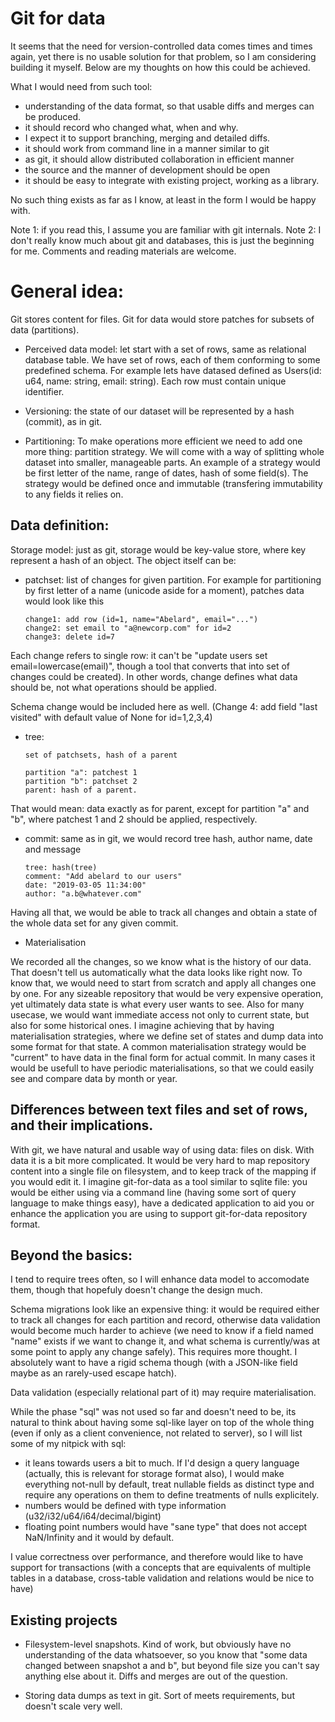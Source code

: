 # Git for data

It seems that the need for version-controlled data comes times and times again,
yet there is no usable solution for that problem, so I am considering building it myself.
Below are my thoughts on how this could be achieved.


What I would need from such tool:

- understanding of the data format, so that usable diffs and merges can be produced.
- it should record who changed what, when and why.
- I expect it to support branching, merging and detailed diffs.
- it should work from command line in a manner similar to git
- as git, it should allow distributed collaboration in efficient manner
- the source and the manner of development should be open
- it should be easy to integrate with existing project, working as a library.


No such thing exists as far as I know, at least in the form I would be happy with.

Note 1: if you read this, I assume you are familiar with git internals.
Note 2: I don't really know much about git and databases, this is just the beginning for me. Comments and reading materials are welcome.


# General idea:

Git stores content for files. Git for data would store patches for subsets of data (partitions).

* Perceived data model: let start with a set of rows, same as relational database table. We have set of rows, each of them conforming to some predefined schema. For example lets have datased defined as Users(id: u64, name: string, email: string). Each row must contain unique identifier.

* Versioning: the state of our dataset will be represented by a hash (commit), as in git.

* Partitioning: To make operations more efficient we need to add one more thing: partition strategy. We will come with a way of splitting whole dataset into smaller, manageable parts.
An example of a strategy would be first letter of the name, range of dates, hash of some field(s).
The strategy would be defined once and immutable (transfering immutability to any fields it relies on.

## Data definition:

Storage model: just as git, storage would be key-value store, where key represent a hash of an object.
The object itself can be:

* patchset: list of changes for given partition. For example for partitioning by first letter of a name (unicode aside for a moment), patches data would look like this


    ```
    change1: add row (id=1, name="Abelard", email="...")
    change2: set email to "a@newcorp.com" for id=2
    change3: delete id=7
    ```

Each change refers to single row: it can't be "update users set email=lowercase(email)", though a tool that converts that into set of changes could be created). In other words, change defines what data should be, not what operations should be applied.

Schema change would be included here as well. (Change 4: add field "last visited" with default value of None for id=1,2,3,4)

* tree:

    ```
    set of patchsets, hash of a parent

    partition "a": patchest 1
    partition "b": patchset 2
    parent: hash of a parent.
    ```

That would mean: data exactly as for parent, except for partition "a" and "b", where patchest 1 and 2 should be applied, respectively.

* commit: same as in git, we would record tree hash, author name, date and message

    ```
    tree: hash(tree)
    comment: "Add abelard to our users"
    date: "2019-03-05 11:34:00"
    author: "a.b@whatever.com"
    ```

Having all that, we would be able to track all changes and obtain a state of the whole data set for any given commit.


* Materialisation

We recorded all the changes, so we know what is the history of our data. That doesn't tell us automatically what the data looks like right now. To know that, we would need to start from scratch and apply all changes one by one. For any sizeable repository that would be very expensive operation, yet ultimately data state is what every user wants to see. Also for many usecase, we would want immediate access not only to current state, but also for some historical ones. I imagine achieving that by having materialisation strategies, where we define set of states and dump data into some format for that state. A common materialisation strategy would be "current" to have data in the final form for actual commit. In many cases it would be usefull to have periodic materialisations, so that we could easily see and compare data by month or year.


## Differences between text files and set of rows, and their implications.

With git, we have natural and usable way of using data: files on disk. With data it is a bit more complicated. It would be very hard to map repository content into a single file on filesystem, and to keep track of the mapping if you would edit it. I imagine git-for-data as a tool similar to sqlite file: you would be either using via a command line (having some sort of query language to make things easy), have a dedicated application to aid you or enhance the application you are using to support git-for-data repository format.


## Beyond the basics:

I tend to require trees often, so I will enhance data model to accomodate them, though that hopefuly doesn't change the design much.

Schema migrations look like an expensive thing: it would be required either to track all changes for each partition and record, otherwise data validation would become much harder to achieve (we need to know if a field named "name" exists if we want to change it, and what schema is currently/was at some point to apply any change safely). This requires more thought. I absolutely want to have a rigid schema though (with a JSON-like field maybe as an rarely-used escape hatch).

Data validation (especially relational part of it) may require materialisation.

While the phase "sql" was not used so far and doesn't need to be, its natural to think about having some sql-like layer on top of the whole thing (even if only as a client convenience, not related to server), so I will list some of my nitpick with sql:

* it leans towards users a bit to much. If I'd design a query language (actually, this is relevant for storage format also), I would make everything not-null by default, treat nullable fields as distinct type and require any operations on them to define treatments of nulls explicitely.
* numbers would be defined with type information (u32/i32/u64/i64/decimal/bigint)
* floating point numbers would have "sane type" that does not accept NaN/Infinity and it would by default.

I value correctness over performance, and therefore would like to have support for transactions (with a concepts that are equivalents of multiple tables in a database, cross-table validation and relations would be nice to have) 



## Existing projects

* Filesystem-level snapshots. Kind of work, but obviously have no understanding of the data whatsoever,
so you know that "some data changed between snapshot a and b", but beyond file size you can't say anything else about it. Diffs and merges are out of the question.

* Storing data dumps as text in git. Sort of meets requirements, but doesn't scale very well.


